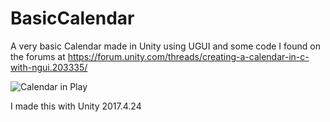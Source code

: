 # BasicCalendar
A very basic Calendar made in Unity using UGUI and some code I found on the forums at https://forum.unity.com/threads/creating-a-calendar-in-c-with-ngui.203335/

![Calendar in Play](https://i.imgur.com/eejCN2K.jpg)

I made this with Unity 2017.4.24
